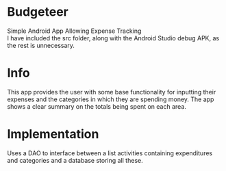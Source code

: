 # Budgeteer
Simple Android App Allowing Expense Tracking  
I have included the src folder, along with the Android Studio debug APK, as the rest is unnecessary.

# Info
This app provides the user with some base functionality for inputting their expenses and the categories in which they are spending money. The app shows a clear summary on the totals being spent on each area.

# Implementation
Uses a DAO to interface between a list activities containing expenditures and categories and a database storing all these.

